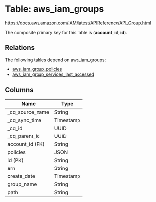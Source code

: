 # Table: aws_iam_groups

https://docs.aws.amazon.com/IAM/latest/APIReference/API_Group.html

The composite primary key for this table is (**account_id**, **id**).

## Relations
The following tables depend on aws_iam_groups:
  - [aws_iam_group_policies](aws_iam_group_policies.md)
  - [aws_iam_group_services_last_accessed](aws_iam_group_services_last_accessed.md)

## Columns
| Name          | Type          |
| ------------- | ------------- |
|_cq_source_name|String|
|_cq_sync_time|Timestamp|
|_cq_id|UUID|
|_cq_parent_id|UUID|
|account_id (PK)|String|
|policies|JSON|
|id (PK)|String|
|arn|String|
|create_date|Timestamp|
|group_name|String|
|path|String|